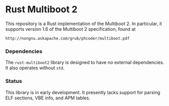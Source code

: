 # Rust Multiboot 2
This repository is a Rust implementation of the Multiboot 2. In particular, it supports version 1.6 of the Multiboot 2 specification, found at
```
http://nongnu.askapache.com/grub/phcoder/multiboot.pdf
```

### Dependencies
The `rust-multiboot2` library is designed to have no external dependencies. It also operates without `std`.

### Status
This library is in early development. It presently lacks support for parsing ELF sections, VBE info, and APM tables.
